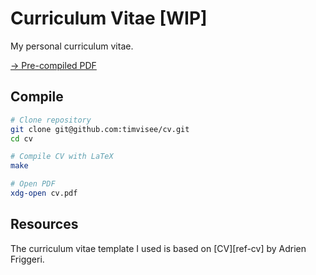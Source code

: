 # Curriculum Vitae [WIP]
My personal curriculum vitae.

[→ Pre-compiled PDF][pdf]

## Compile
```bash
# Clone repository
git clone git@github.com:timvisee/cv.git
cd cv

# Compile CV with LaTeX
make

# Open PDF
xdg-open cv.pdf
```

## Resources
The curriculum vitae template I used is based on [CV][ref-cv] by Adrien Friggeri.

[rev-cv]: https://github.com/afriggeri/CV
[pdf]: cv.pdf
